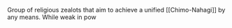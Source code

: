 Group of religious zealots that aim to achieve a unified [[Chimo-Nahagi]] by any means. While weak in pow